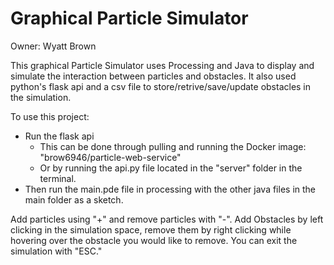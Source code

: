 # Graphical Particle Simulator
Owner: Wyatt Brown

This graphical Particle Simulator uses Processing and Java to display and simulate the interaction between particles and obstacles.
It also used python's flask api and a csv file to store/retrive/save/update obstacles in the simulation.

To use this project:

- Run the flask api
  - This can be done through pulling and running the Docker image: "brow6946/particle-web-service"
  - Or by running the api.py file located in the "server" folder in the terminal.
- Then run the main.pde file in processing with the other java files in the main folder as a sketch.

Add particles using "+" and remove particles with "-".
Add Obstacles by left clicking in the simulation space, remove them by right clicking while hovering over the obstacle you would like to remove.
You can exit the simulation with "ESC."

